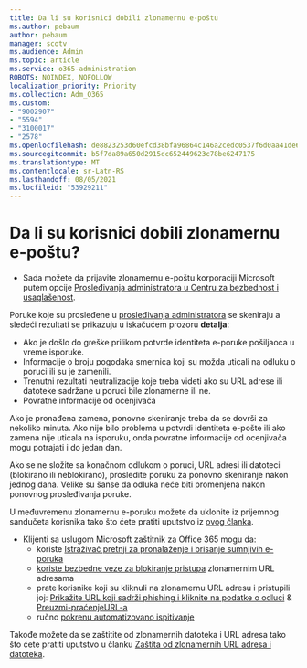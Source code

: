 ```yaml
---
title: Da li su korisnici dobili zlonamernu e-poštu
ms.author: pebaum
author: pebaum
manager: scotv
ms.audience: Admin
ms.topic: article
ms.service: o365-administration
ROBOTS: NOINDEX, NOFOLLOW
localization_priority: Priority
ms.collection: Adm_O365
ms.custom:
- "9002907"
- "5594"
- "3100017"
- "2578"
ms.openlocfilehash: de8823253d60efcd38bfa96864c146a2cedc0537f6d0aa41de6dafc6c7debc03
ms.sourcegitcommit: b5f7da89a650d2915dc652449623c78be6247175
ms.translationtype: MT
ms.contentlocale: sr-Latn-RS
ms.lasthandoff: 08/05/2021
ms.locfileid: "53929211"
---
```

# <a name="did-your-users-receive-malicious-email"></a>Da li su korisnici dobili zlonamernu e-poštu?

- Sada možete da prijavite zlonamernu e-poštu korporaciji Microsoft putem opcije [Prosleđivanja administratora u Centru za bezbednost i usaglašenost](https://sip.protection.office.com/reportsubmission).

Poruke koje su prosleđene u [prosleđivanja administratora](https://sip.protection.office.com/reportsubmission) se skeniraju a sledeći rezultati se prikazuju u iskačućem prozoru **detalja**:

- Ako je došlo do greške prilikom potvrde identiteta e-poruke pošiljaoca u vreme isporuke.
- Informacije o broju pogodaka smernica koji su možda uticali na odluku o poruci ili su je zamenili.
- Trenutni rezultati neutralizacije koje treba videti ako su URL adrese ili datoteke sadržane u poruci bile zlonamerne ili ne.
- Povratne informacije od ocenjivača

Ako je pronađena zamena, ponovno skeniranje treba da se dovrši za nekoliko minuta. Ako nije bilo problema u potvrdi identiteta e-pošte ili ako zamena nije uticala na isporuku, onda povratne informacije od ocenjivača mogu potrajati i do jedan dan.

Ako se ne složite sa konačnom odlukom o poruci, URL adresi ili datoteci (blokirano ili neblokirano), prosledite poruku za ponovno skeniranje nakon jednog dana. Velike su šanse da odluka neće biti promenjena nakon ponovnog prosleđivanja poruke.

U međuvremenu zlonamernu e-poruku možete da uklonite iz prijemnog sandučeta korisnika tako što ćete pratiti uputstvo iz [ovog članka](https://docs.microsoft.com/microsoft-365/compliance/search-for-and-delete-messages-in-your-organization).

- Klijenti sa uslugom Microsoft zaštitnik za Office 365 mogu da:
    - koriste [Istraživač pretnji za pronalaženje i brisanje sumnjivih e-poruka](https://docs.microsoft.com/microsoft-365/security/office-365-security/investigate-malicious-email-that-was-delivered)
    - [koriste bezbedne veze za blokiranje pristupa](https://docs.microsoft.com/microsoft-365/security/office-365-security/atp-safe-links) zlonamernim URL adresama
    - prate korisnike koji su kliknuli na zlonamernu URL adresu i pristupili joj: [Prikažite URL koji sadrži phishing i kliknite na podatke o odluci](https://docs.microsoft.com/microsoft-365/security/office-365-security/threat-explorer) & [Preuzmi-praćenjeURL-a](https://docs.microsoft.com/powershell/module/exchange/get-urltrace)
    - ručno [pokrenu automatizovano ispitivanje](https://docs.microsoft.com/microsoft-365/security/office-365-security/automated-investigation-response-office)

Takođe možete da se zaštitite od zlonamernih datoteka i URL adresa tako što ćete pratiti uputstvo u članku [Zaštita od zlonamernih URL adresa i datoteka](https://docs.microsoft.com/microsoft-365/security/office-365-security/protect-against-threats).